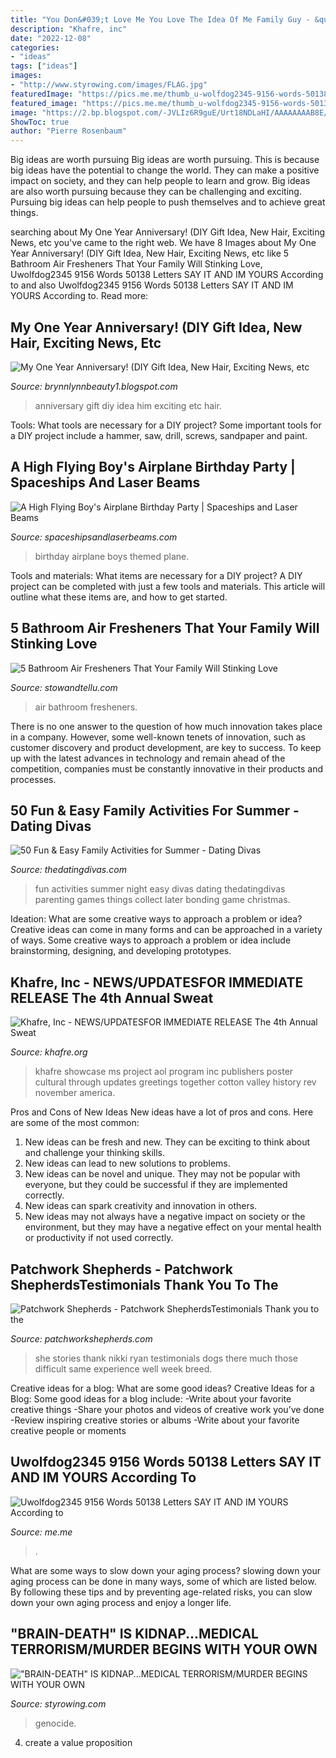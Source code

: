 ```yaml
---
title: "You Don&#039;t Love Me You Love The Idea Of Me Family Guy - &quot;brain-death&quot; Is Kidnap...medical Terrorism/murder Begins With Your Own"
description: "Khafre, inc"
date: "2022-12-08"
categories:
- "ideas"
tags: ["ideas"]
images:
- "http://www.styrowing.com/images/FLAG.jpg"
featuredImage: "https://pics.me.me/thumb_u-wolfdog2345-9156-words-50138-letters-say-it-and-im-yours-67300498.png"
featured_image: "https://pics.me.me/thumb_u-wolfdog2345-9156-words-50138-letters-say-it-and-im-yours-67300498.png"
image: "https://2.bp.blogspot.com/-JVLIz6R9guE/Urt18NDLaHI/AAAAAAAAB8E/Kqp9RbOai58/s1600/075.JPG"
ShowToc: true
author: "Pierre Rosenbaum"
---
```



Big ideas are worth pursuing
Big ideas are worth pursuing. This is because big ideas have the potential to change the world. They can make a positive impact on society, and they can help people to learn and grow. Big ideas are also worth pursuing because they can be challenging and exciting. Pursuing big ideas can help people to push themselves and to achieve great things.

	

		
searching about My One Year Anniversary! (DIY Gift Idea, New Hair, Exciting News, etc you've came to the right web. We have 8 Images about My One Year Anniversary! (DIY Gift Idea, New Hair, Exciting News, etc like 5 Bathroom Air Fresheners That Your Family Will Stinking Love, Uwolfdog2345 9156 Words 50138 Letters SAY IT AND IM YOURS According to and also Uwolfdog2345 9156 Words 50138 Letters SAY IT AND IM YOURS According to. Read more:
		
    
## My One Year Anniversary! (DIY Gift Idea, New Hair, Exciting News, Etc

<img loading=lazy src="https://2.bp.blogspot.com/-JVLIz6R9guE/Urt18NDLaHI/AAAAAAAAB8E/Kqp9RbOai58/s1600/075.JPG" onerror="this.onerror=null;this.src='https://tse1.mm.bing.net/th?id=OIP.zTrjdHTa83VHA_JcdBZ9ZgHaJ4&amp;pid=15.1';" alt="My One Year Anniversary! (DIY Gift Idea, New Hair, Exciting News, etc">

_Source: brynnlynnbeauty1.blogspot.com_

>anniversary gift diy idea him exciting etc hair. 

	

Tools: What tools are necessary for a DIY project?
Some important tools for a DIY project include a hammer, saw, drill, screws, sandpaper and paint.

    
## A High Flying Boy&#039;s Airplane Birthday Party | Spaceships And Laser Beams

<img loading=lazy src="http://spaceshipsandlaserbeams.com/wp-content/uploads/2015/09/plane-themed-birthday-party-ideas-for-boys-1.jpg" onerror="this.onerror=null;this.src='https://tse2.mm.bing.net/th?id=OIP.JVuXnNehCkwLoK2vn2ogNwHaLH&amp;pid=15.1';" alt="A High Flying Boy&#039;s Airplane Birthday Party | Spaceships and Laser Beams">

_Source: spaceshipsandlaserbeams.com_

>birthday airplane boys themed plane. 

	

Tools and materials: What items are necessary for a DIY project?
A DIY project can be completed with just a few tools and materials. This article will outline what these items are, and how to get started.

    
## 5 Bathroom Air Fresheners That Your Family Will Stinking Love

<img loading=lazy src="https://stowandtellu.com/wp-content/uploads/2019/12/Best-Bathroom-Air-Fresheners.jpg" onerror="this.onerror=null;this.src='https://tse3.mm.bing.net/th?id=OIP.x4EJL9rPFGKi_UvbuKLPZQHaIi&amp;pid=15.1';" alt="5 Bathroom Air Fresheners That Your Family Will Stinking Love">

_Source: stowandtellu.com_

>air bathroom fresheners. 

	

There is no one answer to the question of how much innovation takes place in a company. However, some well-known tenets of innovation, such as customer discovery and product development, are key to success. To keep up with the latest advances in technology and remain ahead of the competition, companies must be constantly innovative in their products and processes.

    
## 50 Fun &amp; Easy Family Activities For Summer - Dating Divas

<img loading=lazy src="http://www.thedatingdivas.com/wp-content/uploads/At-Home-Family-Fun.jpg" onerror="this.onerror=null;this.src='https://tse2.mm.bing.net/th?id=OIP.Zc0kI6i_YNSfYcRFH_-QTwHaNv&amp;pid=15.1';" alt="50 Fun &amp; Easy Family Activities for Summer - Dating Divas">

_Source: thedatingdivas.com_

>fun activities summer night easy divas dating thedatingdivas parenting games things collect later bonding game christmas. 

	

Ideation: What are some creative ways to approach a problem or idea?
Creative ideas can come in many forms and can be approached in a variety of ways. Some creative ways to approach a problem or idea include brainstorming, designing, and developing prototypes.

    
## Khafre, Inc - NEWS/UPDATES﻿FOR IMMEDIATE RELEASE The 4th Annual Sweat

<img loading=lazy src="http://www.khafre.org/yahoo_site_admin/assets/images/SweatEquitySymposium_11x17poster_rev.273170753_std.jpg" onerror="this.onerror=null;this.src='https://tse3.mm.bing.net/th?id=OIP.8R6Axlz68WR3SwGYG6qGyAHaLc&amp;pid=15.1';" alt="Khafre, Inc - NEWS/UPDATES﻿FOR IMMEDIATE RELEASE The 4th Annual Sweat">

_Source: khafre.org_

>khafre showcase ms project aol program inc publishers poster cultural through updates greetings together cotton valley history rev november america. 

	

Pros and Cons of New Ideas
New ideas have a lot of pros and cons. Here are some of the most common:
1. New ideas can be fresh and new. They can be exciting to think about and challenge your thinking skills.
2. New ideas can lead to new solutions to problems.
3. New ideas can be novel and unique. They may not be popular with everyone, but they could be successful if they are implemented correctly.
4. New ideas can spark creativity and innovation in others.
5. New ideas may not always have a negative impact on society or the environment, but they may have a negative effect on your mental health or productivity if not used correctly.

    
## Patchwork Shepherds - Patchwork ShepherdsTestimonials Thank You To The

<img loading=lazy src="http://patchworkshepherds.com/yahoo_site_admin/assets/images/thumbnail_family_pic2.33575412_std.jpg" onerror="this.onerror=null;this.src='https://tse2.mm.bing.net/th?id=OIP.oFXplHwCA6eiyAmMOmOpgAAAAA&amp;pid=15.1';" alt="Patchwork Shepherds - Patchwork ShepherdsTestimonials Thank you to the">

_Source: patchworkshepherds.com_

>she stories thank nikki ryan testimonials dogs there much those difficult same experience well week breed. 

	

Creative ideas for a blog: What are some good ideas?
Creative Ideas for a Blog:
Some good ideas for a blog include: 
-Write about your favorite creative things 
-Share your photos and videos of creative work you’ve done 
-Review inspiring creative stories or albums 
-Write about your favorite creative people or moments

    
## Uwolfdog2345 9156 Words 50138 Letters SAY IT AND IM YOURS According To

<img loading=lazy src="https://pics.me.me/thumb_u-wolfdog2345-9156-words-50138-letters-say-it-and-im-yours-67300498.png" onerror="this.onerror=null;this.src='https://tse2.mm.bing.net/th?id=OIP.KskMSWQgpk9i1yqMoAyIWgAAAA&amp;pid=15.1';" alt="Uwolfdog2345 9156 Words 50138 Letters SAY IT AND IM YOURS According to">

_Source: me.me_

>. 

	

What are some ways to slow down your aging process?
slowing down your aging process can be done in many ways, some of which are listed below. By following these tips and by preventing age-related risks, you can slow down your own aging process and enjoy a longer life.

    
## &quot;BRAIN-DEATH&quot; IS KIDNAP...MEDICAL TERRORISM/MURDER BEGINS WITH YOUR OWN

<img loading=lazy src="http://www.styrowing.com/images/FLAG.jpg" onerror="this.onerror=null;this.src='https://tse3.mm.bing.net/th?id=OIP.7RVcpMx4POLA9dth-JNMIgAAAA&amp;pid=15.1';" alt="&quot;BRAIN-DEATH&quot; IS KIDNAP...MEDICAL TERRORISM/MURDER BEGINS WITH YOUR OWN">

_Source: styrowing.com_

>genocide. 

	

4. create a value proposition 

